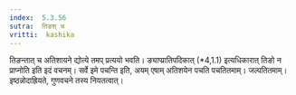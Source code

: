 ```yaml
---
index:  5.3.56
sutra:  तिङश् च
vritti:  kashika 
---
```


तिङन्तात् च अतिशायने द्योत्ये तमप् प्रत्ययो भवति। ङ्याप्प्रातिपदिकात् (*4,1.1) इत्यधिकारात् तिङो न प्राप्नोति इति इदं वचनम्। सर्वे इमे पचन्ति इति, अयम् एषाम् अतिशयेन पचति पचतितमाम्। जल्पतितमाम्। इष्ठन्नोदाह्रियते, गुणवचने तस्य नियतत्वात्।

